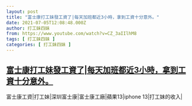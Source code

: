 ```yaml
---
layout: post
title: "富士康打工妹發工資了|每天加班都近3小時，拿到工資十分意外。"
date: 2021-07-05T12:08:48.000Z
author: 打工妹四妹
from: https://www.youtube.com/watch?v=CZ_3aIIlhM8
tags: [ 打工妹四妹 ]
categories: [ 打工妹四妹 ]
---
```

<!--1625486928000-->
[富士康打工妹發工資了|每天加班都近3小時，拿到工資十分意外。](https://www.youtube.com/watch?v=CZ_3aIIlhM8)
------

<div>
富士康工資|打工妹|深圳富士康|富士康工廠|蘋果13|iphone 13|打工妹的收入|
</div>
